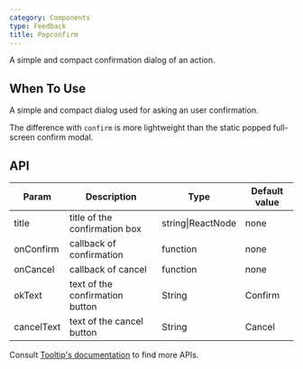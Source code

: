 ```yaml
---
category: Components
type: Feedback
title: Popconfirm
---
```


A simple and compact confirmation dialog of an action.

## When To Use

A simple and compact dialog used for asking an user confirmation.

The difference with `confirm` is more lightweight than the static popped full-screen confirm modal.

## API

| Param     | Description   | Type     | Default value       |
|-----------|------------------------------------------|---------------|--------|
| title     | title of the confirmation box                             | string\|ReactNode | none     |
| onConfirm | callback of confirmation                           | function      | none     |
| onCancel  | callback of cancel                           | function      | none     |
| okText    | text of the confirmation button                              | String        | Confirm   |
| cancelText| text of the cancel button                              | String        | Cancel   |

Consult [Tooltip's documentation](https://ant.design/components/tooltip/#API) to find more APIs.
